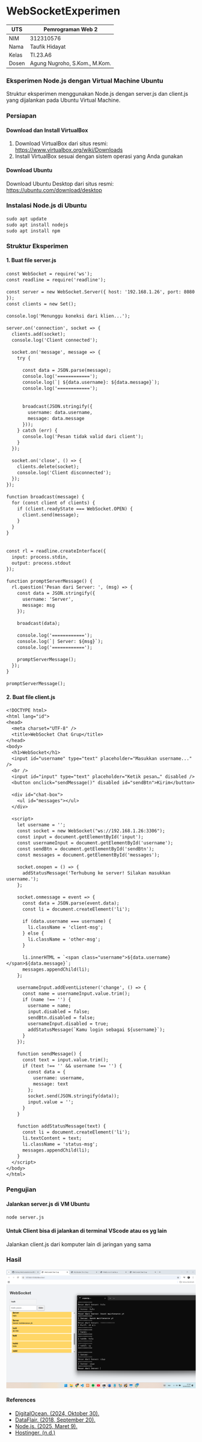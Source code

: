 # WebSocketExperimen
| UTS |  Pemrograman Web 2  
|-------|---------
| NIM   | 312310576
| Nama  | Taufik Hidayat
| Kelas | TI.23.A6
| Dosen |  Agung Nugroho, S.Kom., M.Kom.



### Eksperimen Node.js dengan Virtual Machine Ubuntu

Struktur eksperimen menggunakan Node.js dengan server.js dan client.js yang dijalankan pada Ubuntu Virtual Machine.

### Persiapan
#### Download dan Install VirtualBox

1. Download VirtualBox dari situs resmi: https://www.virtualbox.org/wiki/Downloads
2. Install VirtualBox sesuai dengan sistem operasi yang Anda gunakan

#### Download Ubuntu
Download Ubuntu Desktop dari situs resmi: https://ubuntu.com/download/desktop

### Instalasi Node.js di Ubuntu
```
sudo apt update
sudo apt install nodejs
sudo apt install npm
```

### Struktur Eksperimen
#### 1. Buat file server.js
```
const WebSocket = require('ws');
const readline = require('readline');

const server = new WebSocket.Server({ host: '192.168.1.26', port: 8080 });
const clients = new Set();

console.log('Menunggu koneksi dari klien...');

server.on('connection', socket => {
  clients.add(socket);
  console.log('Client connected');

  socket.on('message', message => {
    try {
    
      const data = JSON.parse(message);
      console.log('============');
      console.log(`| ${data.username}: ${data.message}`);
      console.log('============');

     
      broadcast(JSON.stringify({
        username: data.username,
        message: data.message
      }));
    } catch (err) {
      console.log('Pesan tidak valid dari client');
    }
  });

  socket.on('close', () => {
    clients.delete(socket);
    console.log('Client disconnected');
  });
});

function broadcast(message) {
  for (const client of clients) {
    if (client.readyState === WebSocket.OPEN) {
      client.send(message);
    }
  }
}


const rl = readline.createInterface({
  input: process.stdin,
  output: process.stdout
});

function promptServerMessage() {
  rl.question('Pesan dari Server: ', (msg) => {
    const data = JSON.stringify({
      username: 'Server',
      message: msg
    });

    broadcast(data);

    console.log('============');
    console.log(`| Server: ${msg}`);
    console.log('============');

    promptServerMessage();
  });
}

promptServerMessage();
```
#### 2. Buat file client.js
```
<!DOCTYPE html>
<html lang="id">
<head>
  <meta charset="UTF-8" />
  <title>WebSocket Chat Grup</title>
</head>
<body>
  <h1>WebSocket</h1>
  <input id="username" type="text" placeholder="Masukkan username..." />
  <br />
  <input id="input" type="text" placeholder="Ketik pesan…" disabled />
  <button onclick="sendMessage()" disabled id="sendBtn">Kirim</button>

  <div id="chat-box">
    <ul id="messages"></ul>
  </div>

  <script>
    let username = '';
    const socket = new WebSocket("ws://192.168.1.26:3306");
    const input = document.getElementById('input');
    const usernameInput = document.getElementById('username');
    const sendBtn = document.getElementById('sendBtn');
    const messages = document.getElementById('messages');

    socket.onopen = () => {
      addStatusMessage('Terhubung ke server! Silakan masukkan username.');
    };

    socket.onmessage = event => {
      const data = JSON.parse(event.data);
      const li = document.createElement('li');

      if (data.username === username) {
        li.className = 'client-msg';
      } else {
        li.className = 'other-msg';
      }

      li.innerHTML = `<span class="username">${data.username}</span>${data.message}`;
      messages.appendChild(li);
    };

    usernameInput.addEventListener('change', () => {
      const name = usernameInput.value.trim();
      if (name !== '') {
        username = name;
        input.disabled = false;
        sendBtn.disabled = false;
        usernameInput.disabled = true;
        addStatusMessage(`Kamu login sebagai ${username}`);
      }
    });

    function sendMessage() {
      const text = input.value.trim();
      if (text !== '' && username !== '') {
        const data = {
          username: username,
          message: text
        };
        socket.send(JSON.stringify(data));
        input.value = '';
      }
    }

    function addStatusMessage(text) {
      const li = document.createElement('li');
      li.textContent = text;
      li.className = 'status-msg';
      messages.appendChild(li);
    }
  </script>
</body>
</html>
```

### Pengujian

#### Jalankan server.js di VM Ubuntu

```
node server.js
```

#### Untuk Client bisa di jalankan di terminal VScode atau os yg lain

Jalankan client.js dari komputer lain di jaringan yang sama

### Hasil

![image](ss/cuplikan_websocket.png)

#### References

- [DigitalOcean. (2024, Oktober 30).](https://www.digitalocean.com/community/tutorials/how-to-install-node-js-on-ubuntu-22-04)
- [DataFlair. (2018, September 20).](https://data-flair.training/blogs/install-ubuntu-on-virtualbox/)
- [Node.js. (2025, Maret 9).](https://nodejs.org/en/learn/getting-started/introduction-to-nodejs)
- [Hostinger. (n.d.)](https://www.hostinger.com/id/tutorial/install-node-js-ubuntu)






